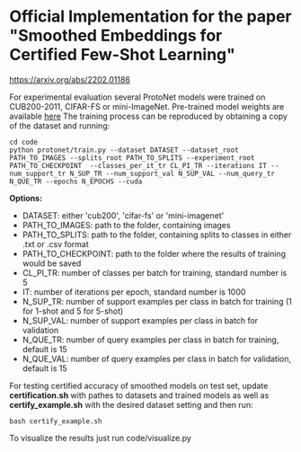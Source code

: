 # Official Implementation for the paper "Smoothed Embeddings for Certified Few-Shot Learning"

https://arxiv.org/abs/2202.01186

For experimental evaluation several ProtoNet models were trained on CUB200-2011, CIFAR-FS or mini-ImageNet. Pre-trained model weights are available [here](https://drive.google.com/drive/folders/1XWrB6-VYq14GcLJ9wrKBHUkcOz-Ifz5Q?usp=sharing) The training process can be reproduced by  obtaining a copy of the dataset and running:
```
cd code
python protonet/train.py --dataset DATASET --dataset_root PATH_TO_IMAGES --splits_root PATH_TO_SPLITS --experiment_root PATH_TO_CHECKPOINT  --classes_per_it_tr CL_PI_TR --iterations IT --num_support_tr N_SUP_TR --num_support_val N_SUP_VAL --num_query_tr N_QUE_TR --epochs N_EPOCHS --cuda
```
<strong>Options:</strong>
- DATASET: either 'cub200', 'cifar-fs' or 'mini-imagenet'
- PATH_TO_IMAGES: path to the folder, containing images
- PATH_TO_SPLITS: path to the folder, containing splits to classes in either .txt or .csv format
- PATH_TO_CHECKPOINT: path to the folder where the results of training would be saved
- CL_PI_TR: number of classes per batch for training, standard number is 5
- IT: number of iterations per epoch, standard number is 1000
- N_SUP_TR: number of support examples per class in batch for training (1 for 1-shot and 5 for 5-shot)
- N_SUP_VAL: number of support examples per class in batch for validation
- N_QUE_TR: number of query examples per class in batch for training, default is 15
- N_QUE_VAL: number of query examples per class in batch for validation, default is 15

For testing certified accuracy of smoothed models on test set, update <strong>certification.sh</strong> with pathes to datasets and trained models as well as <strong>certify_example.sh</strong> with the desired dataset setting and then run:
```
bash certify_example.sh
```
To visualize the results just run code/visualize.py
